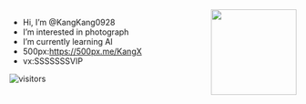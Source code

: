 <img align="right" src="https://github-readme-stats.vercel.app/api?username=kangkang0928" style="height:150px;"> 

- Hi, I’m @KangKang0928
- I’m interested in photograph
- I’m currently learning AI
- 500px:https://500px.me/KangX
- vx:SSSSSSSVIP

<!---
KangKang0928/KangKang0928 is a ✨ special ✨ repository because its `README.md` (this file) appears on your GitHub profile.
You can click the Preview link to take a look at your changes.
--->

![visitors](https://visitor-badge.glitch.me/badge?page_id=kangkang0928.kangkang0928.readme)
